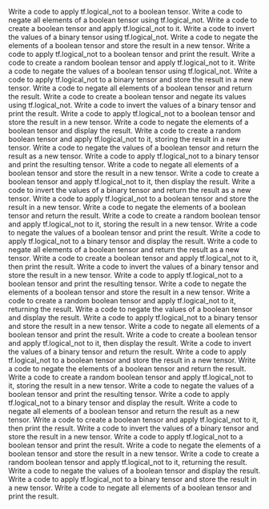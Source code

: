 Write a code to apply tf.logical_not to a boolean tensor.
Write a code to negate all elements of a boolean tensor using tf.logical_not.
Write a code to create a boolean tensor and apply tf.logical_not to it.
Write a code to invert the values of a binary tensor using tf.logical_not.
Write a code to negate the elements of a boolean tensor and store the result in a new tensor.
Write a code to apply tf.logical_not to a boolean tensor and print the result.
Write a code to create a random boolean tensor and apply tf.logical_not to it.
Write a code to negate the values of a boolean tensor using tf.logical_not.
Write a code to apply tf.logical_not to a binary tensor and store the result in a new tensor.
Write a code to negate all elements of a boolean tensor and return the result.
Write a code to create a boolean tensor and negate its values using tf.logical_not.
Write a code to invert the values of a binary tensor and print the result.
Write a code to apply tf.logical_not to a boolean tensor and store the result in a new tensor.
Write a code to negate the elements of a boolean tensor and display the result.
Write a code to create a random boolean tensor and apply tf.logical_not to it, storing the result in a new tensor.
Write a code to negate the values of a boolean tensor and return the result as a new tensor.
Write a code to apply tf.logical_not to a binary tensor and print the resulting tensor.
Write a code to negate all elements of a boolean tensor and store the result in a new tensor.
Write a code to create a boolean tensor and apply tf.logical_not to it, then display the result.
Write a code to invert the values of a binary tensor and return the result as a new tensor.
Write a code to apply tf.logical_not to a boolean tensor and store the result in a new tensor.
Write a code to negate the elements of a boolean tensor and return the result.
Write a code to create a random boolean tensor and apply tf.logical_not to it, storing the result in a new tensor.
Write a code to negate the values of a boolean tensor and print the result.
Write a code to apply tf.logical_not to a binary tensor and display the result.
Write a code to negate all elements of a boolean tensor and return the result as a new tensor.
Write a code to create a boolean tensor and apply tf.logical_not to it, then print the result.
Write a code to invert the values of a binary tensor and store the result in a new tensor.
Write a code to apply tf.logical_not to a boolean tensor and print the resulting tensor.
Write a code to negate the elements of a boolean tensor and store the result in a new tensor.
Write a code to create a random boolean tensor and apply tf.logical_not to it, returning the result.
Write a code to negate the values of a boolean tensor and display the result.
Write a code to apply tf.logical_not to a binary tensor and store the result in a new tensor.
Write a code to negate all elements of a boolean tensor and print the result.
Write a code to create a boolean tensor and apply tf.logical_not to it, then display the result.
Write a code to invert the values of a binary tensor and return the result.
Write a code to apply tf.logical_not to a boolean tensor and store the result in a new tensor.
Write a code to negate the elements of a boolean tensor and return the result.
Write a code to create a random boolean tensor and apply tf.logical_not to it, storing the result in a new tensor.
Write a code to negate the values of a boolean tensor and print the resulting tensor.
Write a code to apply tf.logical_not to a binary tensor and display the result.
Write a code to negate all elements of a boolean tensor and return the result as a new tensor.
Write a code to create a boolean tensor and apply tf.logical_not to it, then print the result.
Write a code to invert the values of a binary tensor and store the result in a new tensor.
Write a code to apply tf.logical_not to a boolean tensor and print the result.
Write a code to negate the elements of a boolean tensor and store the result in a new tensor.
Write a code to create a random boolean tensor and apply tf.logical_not to it, returning the result.
Write a code to negate the values of a boolean tensor and display the result.
Write a code to apply tf.logical_not to a binary tensor and store the result in a new tensor.
Write a code to negate all elements of a boolean tensor and print the result.